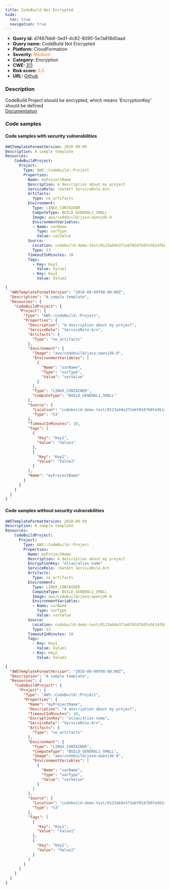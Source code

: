 ```yaml
---
title: CodeBuild Not Encrypted
hide:
  toc: true
  navigation: true
---
```


<style>
  .highlight .hll {
    background-color: #ff171742;
  }
  .md-content {
    max-width: 1100px;
    margin: 0 auto;
  }
</style>

-   **Query id:** d7467bb6-3ed1-4c82-8095-5e7a818d0aad
-   **Query name:** CodeBuild Not Encrypted
-   **Platform:** CloudFormation
-   **Severity:** <span style="color:#ff7213">Medium</span>
-   **Category:** Encryption
-   **CWE:** <a href="https://cwe.mitre.org/data/definitions/311.html" onclick="newWindowOpenerSafe(event, 'https://cwe.mitre.org/data/definitions/311.html')">311</a>
-   **Risk score:** <span style="color:#ff7213">5.5</span>
-   **URL:** [Github](https://github.com/Checkmarx/kics/tree/master/assets/queries/cloudFormation/aws/codebuild_not_encrypted)

### Description
CodeBuild Project should be encrypted, which means 'EncryptionKey' should be defined<br>
[Documentation](https://docs.aws.amazon.com/AWSCloudFormation/latest/UserGuide/aws-resource-codebuild-project.html)

### Code samples
#### Code samples with security vulnerabilities
```yaml title="Positive test num. 1 - yaml file" hl_lines="7"
AWSTemplateFormatVersion: 2010-09-09
Description: A sample template
Resources:
    CodeBuildProject:
      Project:
        Type: AWS::CodeBuild::Project
        Properties:
          Name: myProjectName
          Description: A description about my project
          ServiceRole: !GetAtt ServiceRole.Arn
          Artifacts:
            Type: no_artifacts
          Environment:
            Type: LINUX_CONTAINER
            ComputeType: BUILD_GENERAL1_SMALL
            Image: aws/codebuild/java:openjdk-8
            EnvironmentVariables:
            - Name: varName
              Type: varType
              Value: varValue
          Source:
            Location: codebuild-demo-test/0123ab9a371ebf0187b0fe5614fbb72c
            Type: S3
          TimeoutInMinutes: 10
          Tags:
            - Key: Key1
              Value: Value1
            - Key: Key2
              Value: Value2
```
```json title="Positive test num. 2 - json file" hl_lines="8"
{
  "AWSTemplateFormatVersion": "2010-09-09T00:00:00Z",
  "Description": "A sample template",
  "Resources": {
    "CodeBuildProject": {
      "Project": {
        "Type": "AWS::CodeBuild::Project",
        "Properties": {
          "Description": "A description about my project",
          "ServiceRole": "ServiceRole.Arn",
          "Artifacts": {
            "Type": "no_artifacts"
          },
          "Environment": {
            "Image": "aws/codebuild/java:openjdk-8",
            "EnvironmentVariables": [
              {
                "Name": "varName",
                "Type": "varType",
                "Value": "varValue"
              }
            ],
            "Type": "LINUX_CONTAINER",
            "ComputeType": "BUILD_GENERAL1_SMALL"
          },
          "Source": {
            "Location": "codebuild-demo-test/0123ab9a371ebf0187b0fe5614fbb72c",
            "Type": "S3"
          },
          "TimeoutInMinutes": 10,
          "Tags": [
            {
              "Key": "Key1",
              "Value": "Value1"
            },
            {
              "Key": "Key2",
              "Value": "Value2"
            }
          ],
          "Name": "myProjectName"
        }
      }
    }
  }
}

```


#### Code samples without security vulnerabilities
```yaml title="Negative test num. 1 - yaml file"
AWSTemplateFormatVersion: 2010-09-09
Description: A sample template
Resources:
    CodeBuildProject:
      Project:
        Type: AWS::CodeBuild::Project
        Properties:
          Name: myProjectName
          Description: A description about my project
          EncryptionKey: "alias/alias-name"
          ServiceRole: !GetAtt ServiceRole.Arn
          Artifacts:
            Type: no_artifacts
          Environment:
            Type: LINUX_CONTAINER
            ComputeType: BUILD_GENERAL1_SMALL
            Image: aws/codebuild/java:openjdk-8
            EnvironmentVariables:
            - Name: varName
              Type: varType
              Value: varValue
          Source:
            Location: codebuild-demo-test/0123ab9a371ebf0187b0fe5614fbb72c
            Type: S3
          TimeoutInMinutes: 10
          Tags:
            - Key: Key1
              Value: Value1
            - Key: Key2
              Value: Value2
```
```json title="Negative test num. 2 - json file"
{
  "AWSTemplateFormatVersion": "2010-09-09T00:00:00Z",
  "Description": "A sample template",
  "Resources": {
    "CodeBuildProject": {
      "Project": {
        "Type": "AWS::CodeBuild::Project",
        "Properties": {
          "Name": "myProjectName",
          "Description": "A description about my project",
          "TimeoutInMinutes": 10,
          "EncryptionKey": "alias/alias-name",
          "ServiceRole": "ServiceRole.Arn",
          "Artifacts": {
            "Type": "no_artifacts"
          },
          "Environment": {
            "Type": "LINUX_CONTAINER",
            "ComputeType": "BUILD_GENERAL1_SMALL",
            "Image": "aws/codebuild/java:openjdk-8",
            "EnvironmentVariables": [
              {
                "Name": "varName",
                "Type": "varType",
                "Value": "varValue"
              }
            ]
          },
          "Source": {
            "Location": "codebuild-demo-test/0123ab9a371ebf0187b0fe5614fbb72c",
            "Type": "S3"
          },
          "Tags": [
            {
              "Key": "Key1",
              "Value": "Value1"
            },
            {
              "Key": "Key2",
              "Value": "Value2"
            }
          ]
        }
      }
    }
  }
}

```

